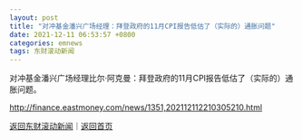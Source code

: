 ```yaml
---
layout: post
title: "对冲基金潘兴广场经理：拜登政府的11月CPI报告低估了（实际的）通胀问题"
date: 2021-12-11 06:53:57 +0800
categories: emnews
tags: 东财滚动新闻
---
```


对冲基金潘兴广场经理比尔·阿克曼：拜登政府的11月CPI报告低估了（实际的）通胀问题。

<http://finance.eastmoney.com/news/1351,202112112210305210.html>

[返回东财滚动新闻](//finews.withounder.com/emnews/)｜[返回首页](//finews.withounder.com/)